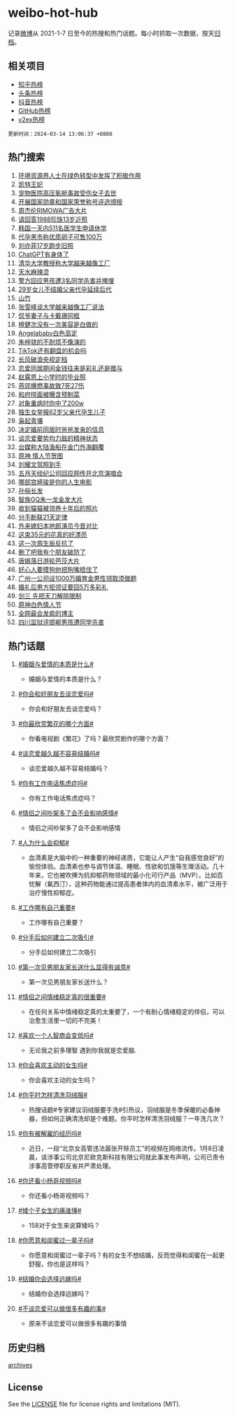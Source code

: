 # weibo-hot-hub

记录[微博](https://www.weibo.com)从 2021-1-7 日至今的热搜和热门话题。每小时抓取一次数据，按天[归档](archives)。

## 相关项目

- [知乎热榜](https://github.com/lonnyzhang423/zhihu-hot-hub)
- [头条热榜](https://github.com/lonnyzhang423/toutiao-hot-hub)
- [抖音热榜](https://github.com/lonnyzhang423/douyin-hot-hub)
- [GitHub热榜](https://github.com/lonnyzhang423/github-hot-hub)
- [v2ex热榜](https://github.com/lonnyzhang423/v2ex-hot-hub)


`更新时间：2024-03-14 13:06:37 +0800`

## 热门搜索

1. [环境资源界人士在绿色转型中发挥了积极作用](https://m.weibo.cn/search?containerid=100103type%3D1%26t%3D10%26q%3D%23%E7%8E%AF%E5%A2%83%E8%B5%84%E6%BA%90%E7%95%8C%E4%BA%BA%E5%A3%AB%E5%9C%A8%E7%BB%BF%E8%89%B2%E8%BD%AC%E5%9E%8B%E4%B8%AD%E5%8F%91%E6%8C%A5%E4%BA%86%E7%A7%AF%E6%9E%81%E4%BD%9C%E7%94%A8%23&stream_entry_id=51&isnewpage=1&extparam=seat%3D1%26dgr%3D0%26q%3D%2523%25E7%258E%25AF%25E5%25A2%2583%25E8%25B5%2584%25E6%25BA%2590%25E7%2595%258C%25E4%25BA%25BA%25E5%25A3%25AB%25E5%259C%25A8%25E7%25BB%25BF%25E8%2589%25B2%25E8%25BD%25AC%25E5%259E%258B%25E4%25B8%25AD%25E5%258F%2591%25E6%258C%25A5%25E4%25BA%2586%25E7%25A7%25AF%25E6%259E%2581%25E4%25BD%259C%25E7%2594%25A8%2523%26filter_type%3Drealtimehot%26c_type%3D51%26stream_entry_id%3D51%26pos%3D0%26cate%3D10103%26display_time%3D1710392796%26pre_seqid%3D1710392796167020863141)
1. [凯特王妃](https://m.weibo.cn/search?containerid=100103type%3D1%26t%3D10%26q%3D%E5%87%AF%E7%89%B9%E7%8E%8B%E5%A6%83&stream_entry_id=31&isnewpage=1&extparam=seat%3D1%26flag%3D2%26dgr%3D0%26stream_entry_id%3D31%26cate%3D5001%26realpos%3D1%26band_rank%3D1%26lcate%3D5001%26c_type%3D31%26q%3D%25E5%2587%25AF%25E7%2589%25B9%25E7%258E%258B%25E5%25A6%2583%26pos%3D0%26filter_type%3Drealtimehot%26display_time%3D1710392796%26pre_seqid%3D1710392796167020863141)
1. [宠物医院高压氧舱事故受伤女子去世](https://m.weibo.cn/search?containerid=100103type%3D1%26t%3D10%26q%3D%23%E5%AE%A0%E7%89%A9%E5%8C%BB%E9%99%A2%E9%AB%98%E5%8E%8B%E6%B0%A7%E8%88%B1%E4%BA%8B%E6%95%85%E5%8F%97%E4%BC%A4%E5%A5%B3%E5%AD%90%E5%8E%BB%E4%B8%96%23&stream_entry_id=31&isnewpage=1&extparam=seat%3D1%26flag%3D1%26dgr%3D0%26stream_entry_id%3D31%26cate%3D5001%26realpos%3D2%26band_rank%3D2%26lcate%3D5001%26c_type%3D31%26q%3D%2523%25E5%25AE%25A0%25E7%2589%25A9%25E5%258C%25BB%25E9%2599%25A2%25E9%25AB%2598%25E5%258E%258B%25E6%25B0%25A7%25E8%2588%25B1%25E4%25BA%258B%25E6%2595%2585%25E5%258F%2597%25E4%25BC%25A4%25E5%25A5%25B3%25E5%25AD%2590%25E5%258E%25BB%25E4%25B8%2596%2523%26pos%3D1%26filter_type%3Drealtimehot%26display_time%3D1710392796%26pre_seqid%3D1710392796167020863141)
1. [开展国家勋章和国家荣誉称号评选颁授](https://m.weibo.cn/search?containerid=100103type%3D1%26t%3D10%26q%3D%23%E5%BC%80%E5%B1%95%E5%9B%BD%E5%AE%B6%E5%8B%8B%E7%AB%A0%E5%92%8C%E5%9B%BD%E5%AE%B6%E8%8D%A3%E8%AA%89%E7%A7%B0%E5%8F%B7%E8%AF%84%E9%80%89%E9%A2%81%E6%8E%88%23&stream_entry_id=31&isnewpage=1&extparam=seat%3D1%26flag%3D0%26dgr%3D0%26stream_entry_id%3D31%26cate%3D5001%26realpos%3D3%26band_rank%3D3%26lcate%3D5001%26c_type%3D31%26q%3D%2523%25E5%25BC%2580%25E5%25B1%2595%25E5%259B%25BD%25E5%25AE%25B6%25E5%258B%258B%25E7%25AB%25A0%25E5%2592%258C%25E5%259B%25BD%25E5%25AE%25B6%25E8%258D%25A3%25E8%25AA%2589%25E7%25A7%25B0%25E5%258F%25B7%25E8%25AF%2584%25E9%2580%2589%25E9%25A2%2581%25E6%258E%2588%2523%26pos%3D2%26filter_type%3Drealtimehot%26display_time%3D1710392796%26pre_seqid%3D1710392796167020863141)
1. [周杰伦RIMOWA广告大片](https://m.weibo.cn/search?containerid=100103type%3D1%26t%3D10%26q%3D%23%E5%91%A8%E6%9D%B0%E4%BC%A6RIMOWA%E5%B9%BF%E5%91%8A%E5%A4%A7%E7%89%87%23&stream_entry_id=31&isnewpage=1&extparam=seat%3D1%26dgr%3D0%26is_ad_pos%3D1%26topic_ad%3D1%26adid%3D226994%26cate%3D5001%26stream_entry_id%3D31%26band_rank%3D4%26lcate%3D5001%26c_type%3D31%26q%3D%2523%25E5%2591%25A8%25E6%259D%25B0%25E4%25BC%25A6RIMOWA%25E5%25B9%25BF%25E5%2591%258A%25E5%25A4%25A7%25E7%2589%2587%2523%26pos%3D3%26filter_type%3Drealtimehot%26display_time%3D1710392796%26pre_seqid%3D1710392796167020863141)
1. [请回答1988珍珠13岁近照](https://m.weibo.cn/search?containerid=100103type%3D1%26t%3D10%26q%3D%23%E8%AF%B7%E5%9B%9E%E7%AD%941988%E7%8F%8D%E7%8F%A013%E5%B2%81%E8%BF%91%E7%85%A7%23&stream_entry_id=31&isnewpage=1&extparam=seat%3D1%26flag%3D1%26dgr%3D0%26stream_entry_id%3D31%26cate%3D5001%26realpos%3D4%26band_rank%3D4%26lcate%3D5001%26c_type%3D31%26q%3D%2523%25E8%25AF%25B7%25E5%259B%259E%25E7%25AD%25941988%25E7%258F%258D%25E7%258F%25A013%25E5%25B2%2581%25E8%25BF%2591%25E7%2585%25A7%2523%26pos%3D4%26filter_type%3Drealtimehot%26display_time%3D1710392796%26pre_seqid%3D1710392796167020863141)
1. [韩国一天内511名医学生申请休学](https://m.weibo.cn/search?containerid=100103type%3D1%26t%3D10%26q%3D%23%E9%9F%A9%E5%9B%BD%E4%B8%80%E5%A4%A9%E5%86%85511%E5%90%8D%E5%8C%BB%E5%AD%A6%E7%94%9F%E7%94%B3%E8%AF%B7%E4%BC%91%E5%AD%A6%23&stream_entry_id=31&isnewpage=1&extparam=seat%3D1%26flag%3D1%26dgr%3D0%26stream_entry_id%3D31%26cate%3D5001%26realpos%3D5%26band_rank%3D5%26lcate%3D5001%26c_type%3D31%26q%3D%2523%25E9%259F%25A9%25E5%259B%25BD%25E4%25B8%2580%25E5%25A4%25A9%25E5%2586%2585511%25E5%2590%258D%25E5%258C%25BB%25E5%25AD%25A6%25E7%2594%259F%25E7%2594%25B3%25E8%25AF%25B7%25E4%25BC%2591%25E5%25AD%25A6%2523%26pos%3D5%26filter_type%3Drealtimehot%26display_time%3D1710392796%26pre_seqid%3D1710392796167020863141)
1. [代孕黑市称优质卵子可售100万](https://m.weibo.cn/search?containerid=100103type%3D1%26t%3D10%26q%3D%23%E4%BB%A3%E5%AD%95%E9%BB%91%E5%B8%82%E7%A7%B0%E4%BC%98%E8%B4%A8%E5%8D%B5%E5%AD%90%E5%8F%AF%E5%94%AE100%E4%B8%87%23&stream_entry_id=31&isnewpage=1&extparam=seat%3D1%26flag%3D0%26dgr%3D0%26stream_entry_id%3D31%26cate%3D5001%26realpos%3D6%26band_rank%3D6%26lcate%3D5001%26c_type%3D31%26q%3D%2523%25E4%25BB%25A3%25E5%25AD%2595%25E9%25BB%2591%25E5%25B8%2582%25E7%25A7%25B0%25E4%25BC%2598%25E8%25B4%25A8%25E5%258D%25B5%25E5%25AD%2590%25E5%258F%25AF%25E5%2594%25AE100%25E4%25B8%2587%2523%26pos%3D6%26filter_type%3Drealtimehot%26display_time%3D1710392796%26pre_seqid%3D1710392796167020863141)
1. [刘亦菲17岁跑步旧照](https://m.weibo.cn/search?containerid=100103type%3D1%26t%3D10%26q%3D%23%E5%88%98%E4%BA%A6%E8%8F%B217%E5%B2%81%E8%B7%91%E6%AD%A5%E6%97%A7%E7%85%A7%23&stream_entry_id=31&isnewpage=1&extparam=seat%3D1%26flag%3D1%26dgr%3D0%26stream_entry_id%3D31%26cate%3D5001%26realpos%3D7%26band_rank%3D7%26lcate%3D5001%26c_type%3D31%26q%3D%2523%25E5%2588%2598%25E4%25BA%25A6%25E8%258F%25B217%25E5%25B2%2581%25E8%25B7%2591%25E6%25AD%25A5%25E6%2597%25A7%25E7%2585%25A7%2523%26pos%3D7%26filter_type%3Drealtimehot%26display_time%3D1710392796%26pre_seqid%3D1710392796167020863141)
1. [ChatGPT有身体了](https://m.weibo.cn/search?containerid=100103type%3D1%26t%3D10%26q%3D%23ChatGPT%E6%9C%89%E8%BA%AB%E4%BD%93%E4%BA%86%23&stream_entry_id=31&isnewpage=1&extparam=seat%3D1%26flag%3D1%26dgr%3D0%26stream_entry_id%3D31%26cate%3D5001%26realpos%3D8%26band_rank%3D8%26lcate%3D5001%26c_type%3D31%26q%3D%2523ChatGPT%25E6%259C%2589%25E8%25BA%25AB%25E4%25BD%2593%25E4%25BA%2586%2523%26pos%3D8%26filter_type%3Drealtimehot%26display_time%3D1710392796%26pre_seqid%3D1710392796167020863141)
1. [清华大学教授称大学越来越像工厂](https://m.weibo.cn/search?containerid=100103type%3D1%26t%3D10%26q%3D%23%E6%B8%85%E5%8D%8E%E5%A4%A7%E5%AD%A6%E6%95%99%E6%8E%88%E7%A7%B0%E5%A4%A7%E5%AD%A6%E8%B6%8A%E6%9D%A5%E8%B6%8A%E5%83%8F%E5%B7%A5%E5%8E%82%23&stream_entry_id=31&isnewpage=1&extparam=seat%3D1%26flag%3D0%26dgr%3D0%26stream_entry_id%3D31%26cate%3D5001%26realpos%3D9%26band_rank%3D9%26lcate%3D5001%26c_type%3D31%26q%3D%2523%25E6%25B8%2585%25E5%258D%258E%25E5%25A4%25A7%25E5%25AD%25A6%25E6%2595%2599%25E6%258E%2588%25E7%25A7%25B0%25E5%25A4%25A7%25E5%25AD%25A6%25E8%25B6%258A%25E6%259D%25A5%25E8%25B6%258A%25E5%2583%258F%25E5%25B7%25A5%25E5%258E%2582%2523%26pos%3D9%26filter_type%3Drealtimehot%26display_time%3D1710392796%26pre_seqid%3D1710392796167020863141)
1. [天水麻辣烫](https://m.weibo.cn/search?containerid=100103type%3D1%26t%3D10%26q%3D%E5%A4%A9%E6%B0%B4%E9%BA%BB%E8%BE%A3%E7%83%AB&stream_entry_id=31&isnewpage=1&extparam=seat%3D1%26flag%3D0%26dgr%3D0%26stream_entry_id%3D31%26cate%3D5001%26realpos%3D10%26band_rank%3D10%26lcate%3D5001%26c_type%3D31%26q%3D%25E5%25A4%25A9%25E6%25B0%25B4%25E9%25BA%25BB%25E8%25BE%25A3%25E7%2583%25AB%26pos%3D10%26filter_type%3Drealtimehot%26display_time%3D1710392796%26pre_seqid%3D1710392796167020863141)
1. [警方回应男孩遭3名同学杀害并掩埋](https://m.weibo.cn/search?containerid=100103type%3D1%26t%3D10%26q%3D%23%E8%AD%A6%E6%96%B9%E5%9B%9E%E5%BA%94%E7%94%B7%E5%AD%A9%E9%81%AD3%E5%90%8D%E5%90%8C%E5%AD%A6%E6%9D%80%E5%AE%B3%E5%B9%B6%E6%8E%A9%E5%9F%8B%23&stream_entry_id=31&isnewpage=1&extparam=seat%3D1%26flag%3D2%26dgr%3D0%26stream_entry_id%3D31%26cate%3D5001%26realpos%3D11%26band_rank%3D11%26lcate%3D5001%26c_type%3D31%26q%3D%2523%25E8%25AD%25A6%25E6%2596%25B9%25E5%259B%259E%25E5%25BA%2594%25E7%2594%25B7%25E5%25AD%25A9%25E9%2581%25AD3%25E5%2590%258D%25E5%2590%258C%25E5%25AD%25A6%25E6%259D%2580%25E5%25AE%25B3%25E5%25B9%25B6%25E6%258E%25A9%25E5%259F%258B%2523%26pos%3D11%26filter_type%3Drealtimehot%26display_time%3D1710392796%26pre_seqid%3D1710392796167020863141)
1. [29岁女儿不结婚父亲代孕延续后代](https://m.weibo.cn/search?containerid=100103type%3D1%26t%3D10%26q%3D%2329%E5%B2%81%E5%A5%B3%E5%84%BF%E4%B8%8D%E7%BB%93%E5%A9%9A%E7%88%B6%E4%BA%B2%E4%BB%A3%E5%AD%95%E5%BB%B6%E7%BB%AD%E5%90%8E%E4%BB%A3%23&stream_entry_id=31&isnewpage=1&extparam=seat%3D1%26flag%3D2%26dgr%3D0%26stream_entry_id%3D31%26cate%3D5001%26realpos%3D12%26band_rank%3D12%26lcate%3D5001%26c_type%3D31%26q%3D%252329%25E5%25B2%2581%25E5%25A5%25B3%25E5%2584%25BF%25E4%25B8%258D%25E7%25BB%2593%25E5%25A9%259A%25E7%2588%25B6%25E4%25BA%25B2%25E4%25BB%25A3%25E5%25AD%2595%25E5%25BB%25B6%25E7%25BB%25AD%25E5%2590%258E%25E4%25BB%25A3%2523%26pos%3D12%26filter_type%3Drealtimehot%26display_time%3D1710392796%26pre_seqid%3D1710392796167020863141)
1. [山竹](https://m.weibo.cn/search?containerid=100103type%3D1%26t%3D10%26q%3D%E5%B1%B1%E7%AB%B9&stream_entry_id=31&isnewpage=1&extparam=seat%3D1%26flag%3D2%26dgr%3D0%26stream_entry_id%3D31%26cate%3D5001%26realpos%3D13%26band_rank%3D13%26lcate%3D5001%26c_type%3D31%26q%3D%25E5%25B1%25B1%25E7%25AB%25B9%26pos%3D13%26filter_type%3Drealtimehot%26display_time%3D1710392796%26pre_seqid%3D1710392796167020863141)
1. [张雪峰谈大学越来越像工厂说法](https://m.weibo.cn/search?containerid=100103type%3D1%26t%3D10%26q%3D%23%E5%BC%A0%E9%9B%AA%E5%B3%B0%E8%B0%88%E5%A4%A7%E5%AD%A6%E8%B6%8A%E6%9D%A5%E8%B6%8A%E5%83%8F%E5%B7%A5%E5%8E%82%E8%AF%B4%E6%B3%95%23&stream_entry_id=31&isnewpage=1&extparam=seat%3D1%26flag%3D1%26dgr%3D0%26stream_entry_id%3D31%26cate%3D5001%26realpos%3D14%26band_rank%3D14%26lcate%3D5001%26c_type%3D31%26q%3D%2523%25E5%25BC%25A0%25E9%259B%25AA%25E5%25B3%25B0%25E8%25B0%2588%25E5%25A4%25A7%25E5%25AD%25A6%25E8%25B6%258A%25E6%259D%25A5%25E8%25B6%258A%25E5%2583%258F%25E5%25B7%25A5%25E5%258E%2582%25E8%25AF%25B4%25E6%25B3%2595%2523%26pos%3D14%26filter_type%3Drealtimehot%26display_time%3D1710392796%26pre_seqid%3D1710392796167020863141)
1. [侃爷妻子与卡戴珊同框](https://m.weibo.cn/search?containerid=100103type%3D1%26t%3D10%26q%3D%23%E4%BE%83%E7%88%B7%E5%A6%BB%E5%AD%90%E4%B8%8E%E5%8D%A1%E6%88%B4%E7%8F%8A%E5%90%8C%E6%A1%86%23&stream_entry_id=31&isnewpage=1&extparam=seat%3D1%26flag%3D1%26dgr%3D0%26stream_entry_id%3D31%26cate%3D5001%26realpos%3D15%26band_rank%3D15%26lcate%3D5001%26c_type%3D31%26q%3D%2523%25E4%25BE%2583%25E7%2588%25B7%25E5%25A6%25BB%25E5%25AD%2590%25E4%25B8%258E%25E5%258D%25A1%25E6%2588%25B4%25E7%258F%258A%25E5%2590%258C%25E6%25A1%2586%2523%26pos%3D15%26filter_type%3Drealtimehot%26display_time%3D1710392796%26pre_seqid%3D1710392796167020863141)
1. [檀健次没有一次美容是白做的](https://m.weibo.cn/search?containerid=100103type%3D1%26t%3D10%26q%3D%23%E6%AA%80%E5%81%A5%E6%AC%A1%E6%B2%A1%E6%9C%89%E4%B8%80%E6%AC%A1%E7%BE%8E%E5%AE%B9%E6%98%AF%E7%99%BD%E5%81%9A%E7%9A%84%23&stream_entry_id=31&isnewpage=1&extparam=seat%3D1%26flag%3D1%26dgr%3D0%26stream_entry_id%3D31%26cate%3D5001%26realpos%3D16%26band_rank%3D16%26lcate%3D5001%26c_type%3D31%26q%3D%2523%25E6%25AA%2580%25E5%2581%25A5%25E6%25AC%25A1%25E6%25B2%25A1%25E6%259C%2589%25E4%25B8%2580%25E6%25AC%25A1%25E7%25BE%258E%25E5%25AE%25B9%25E6%2598%25AF%25E7%2599%25BD%25E5%2581%259A%25E7%259A%2584%2523%26pos%3D16%26filter_type%3Drealtimehot%26display_time%3D1710392796%26pre_seqid%3D1710392796167020863141)
1. [Angelababy白色高定](https://m.weibo.cn/search?containerid=100103type%3D1%26t%3D10%26q%3D%23Angelababy%E7%99%BD%E8%89%B2%E9%AB%98%E5%AE%9A%23&stream_entry_id=31&isnewpage=1&extparam=seat%3D1%26flag%3D2%26dgr%3D0%26stream_entry_id%3D31%26cate%3D5001%26realpos%3D17%26band_rank%3D17%26lcate%3D5001%26c_type%3D31%26q%3D%2523Angelababy%25E7%2599%25BD%25E8%2589%25B2%25E9%25AB%2598%25E5%25AE%259A%2523%26pos%3D17%26filter_type%3Drealtimehot%26display_time%3D1710392796%26pre_seqid%3D1710392796167020863141)
1. [朱梓骁的不耐烦不像演的](https://m.weibo.cn/search?containerid=100103type%3D1%26t%3D10%26q%3D%23%E6%9C%B1%E6%A2%93%E9%AA%81%E7%9A%84%E4%B8%8D%E8%80%90%E7%83%A6%E4%B8%8D%E5%83%8F%E6%BC%94%E7%9A%84%23&stream_entry_id=31&isnewpage=1&extparam=seat%3D1%26flag%3D1%26dgr%3D0%26stream_entry_id%3D31%26cate%3D5001%26realpos%3D18%26band_rank%3D18%26lcate%3D5001%26c_type%3D31%26q%3D%2523%25E6%259C%25B1%25E6%25A2%2593%25E9%25AA%2581%25E7%259A%2584%25E4%25B8%258D%25E8%2580%2590%25E7%2583%25A6%25E4%25B8%258D%25E5%2583%258F%25E6%25BC%2594%25E7%259A%2584%2523%26pos%3D18%26filter_type%3Drealtimehot%26display_time%3D1710392796%26pre_seqid%3D1710392796167020863141)
1. [TikTok还有翻盘的机会吗](https://m.weibo.cn/search?containerid=100103type%3D1%26t%3D10%26q%3D%23TikTok%E8%BF%98%E6%9C%89%E7%BF%BB%E7%9B%98%E7%9A%84%E6%9C%BA%E4%BC%9A%E5%90%97%23&stream_entry_id=31&isnewpage=1&extparam=seat%3D1%26flag%3D1%26dgr%3D0%26stream_entry_id%3D31%26cate%3D5001%26realpos%3D19%26band_rank%3D19%26lcate%3D5001%26c_type%3D31%26q%3D%2523TikTok%25E8%25BF%2598%25E6%259C%2589%25E7%25BF%25BB%25E7%259B%2598%25E7%259A%2584%25E6%259C%25BA%25E4%25BC%259A%25E5%2590%2597%2523%26pos%3D19%26filter_type%3Drealtimehot%26display_time%3D1710392796%26pre_seqid%3D1710392796167020863141)
1. [长风破浪央视定档](https://m.weibo.cn/search?containerid=100103type%3D1%26t%3D10%26q%3D%23%E9%95%BF%E9%A3%8E%E7%A0%B4%E6%B5%AA%E5%A4%AE%E8%A7%86%E5%AE%9A%E6%A1%A3%23&stream_entry_id=31&isnewpage=1&extparam=seat%3D1%26flag%3D0%26dgr%3D0%26stream_entry_id%3D31%26cate%3D5001%26realpos%3D20%26band_rank%3D20%26lcate%3D5001%26c_type%3D31%26q%3D%2523%25E9%2595%25BF%25E9%25A3%258E%25E7%25A0%25B4%25E6%25B5%25AA%25E5%25A4%25AE%25E8%25A7%2586%25E5%25AE%259A%25E6%25A1%25A3%2523%26pos%3D20%26filter_type%3Drealtimehot%26display_time%3D1710392796%26pre_seqid%3D1710392796167020863141)
1. [恋爱同居期间金钱往来是彩礼还是赠与](https://m.weibo.cn/search?containerid=100103type%3D1%26t%3D10%26q%3D%23%E6%81%8B%E7%88%B1%E5%90%8C%E5%B1%85%E6%9C%9F%E9%97%B4%E9%87%91%E9%92%B1%E5%BE%80%E6%9D%A5%E6%98%AF%E5%BD%A9%E7%A4%BC%E8%BF%98%E6%98%AF%E8%B5%A0%E4%B8%8E%23&stream_entry_id=31&isnewpage=1&extparam=seat%3D1%26flag%3D1%26dgr%3D0%26stream_entry_id%3D31%26cate%3D5001%26realpos%3D21%26band_rank%3D21%26lcate%3D5001%26c_type%3D31%26q%3D%2523%25E6%2581%258B%25E7%2588%25B1%25E5%2590%258C%25E5%25B1%2585%25E6%259C%259F%25E9%2597%25B4%25E9%2587%2591%25E9%2592%25B1%25E5%25BE%2580%25E6%259D%25A5%25E6%2598%25AF%25E5%25BD%25A9%25E7%25A4%25BC%25E8%25BF%2598%25E6%2598%25AF%25E8%25B5%25A0%25E4%25B8%258E%2523%26pos%3D21%26filter_type%3Drealtimehot%26display_time%3D1710392796%26pre_seqid%3D1710392796167020863141)
1. [赵露思上小学时的毕业照](https://m.weibo.cn/search?containerid=100103type%3D1%26t%3D10%26q%3D%23%E8%B5%B5%E9%9C%B2%E6%80%9D%E4%B8%8A%E5%B0%8F%E5%AD%A6%E6%97%B6%E7%9A%84%E6%AF%95%E4%B8%9A%E7%85%A7%23&stream_entry_id=31&isnewpage=1&extparam=seat%3D1%26flag%3D0%26dgr%3D0%26stream_entry_id%3D31%26cate%3D5001%26realpos%3D22%26band_rank%3D22%26lcate%3D5001%26c_type%3D31%26q%3D%2523%25E8%25B5%25B5%25E9%259C%25B2%25E6%2580%259D%25E4%25B8%258A%25E5%25B0%258F%25E5%25AD%25A6%25E6%2597%25B6%25E7%259A%2584%25E6%25AF%2595%25E4%25B8%259A%25E7%2585%25A7%2523%26pos%3D22%26filter_type%3Drealtimehot%26display_time%3D1710392796%26pre_seqid%3D1710392796167020863141)
1. [燕郊爆燃事故致7死27伤](https://m.weibo.cn/search?containerid=100103type%3D1%26t%3D10%26q%3D%23%E7%87%95%E9%83%8A%E7%88%86%E7%87%83%E4%BA%8B%E6%95%85%E8%87%B47%E6%AD%BB27%E4%BC%A4%23&stream_entry_id=31&isnewpage=1&extparam=seat%3D1%26flag%3D0%26dgr%3D0%26stream_entry_id%3D31%26cate%3D5001%26realpos%3D23%26band_rank%3D23%26lcate%3D5001%26c_type%3D31%26q%3D%2523%25E7%2587%2595%25E9%2583%258A%25E7%2588%2586%25E7%2587%2583%25E4%25BA%258B%25E6%2595%2585%25E8%2587%25B47%25E6%25AD%25BB27%25E4%25BC%25A4%2523%26pos%3D23%26filter_type%3Drealtimehot%26display_time%3D1710392796%26pre_seqid%3D1710392796167020863141)
1. [和府捞面被曝含预制菜](https://m.weibo.cn/search?containerid=100103type%3D1%26t%3D10%26q%3D%23%E5%92%8C%E5%BA%9C%E6%8D%9E%E9%9D%A2%E8%A2%AB%E6%9B%9D%E5%90%AB%E9%A2%84%E5%88%B6%E8%8F%9C%23&stream_entry_id=31&isnewpage=1&extparam=seat%3D1%26flag%3D0%26dgr%3D0%26stream_entry_id%3D31%26cate%3D5001%26realpos%3D24%26band_rank%3D24%26lcate%3D5001%26c_type%3D31%26q%3D%2523%25E5%2592%258C%25E5%25BA%259C%25E6%258D%259E%25E9%259D%25A2%25E8%25A2%25AB%25E6%259B%259D%25E5%2590%25AB%25E9%25A2%2584%25E5%2588%25B6%25E8%258F%259C%2523%26pos%3D24%26filter_type%3Drealtimehot%26display_time%3D1710392796%26pre_seqid%3D1710392796167020863141)
1. [对象重病时你中了200w](https://m.weibo.cn/search?containerid=100103type%3D1%26t%3D10%26q%3D%23%E5%AF%B9%E8%B1%A1%E9%87%8D%E7%97%85%E6%97%B6%E4%BD%A0%E4%B8%AD%E4%BA%86200w%23&stream_entry_id=31&isnewpage=1&extparam=seat%3D1%26flag%3D0%26dgr%3D0%26stream_entry_id%3D31%26cate%3D5001%26realpos%3D25%26band_rank%3D25%26lcate%3D5001%26c_type%3D31%26q%3D%2523%25E5%25AF%25B9%25E8%25B1%25A1%25E9%2587%258D%25E7%2597%2585%25E6%2597%25B6%25E4%25BD%25A0%25E4%25B8%25AD%25E4%25BA%2586200w%2523%26pos%3D25%26filter_type%3Drealtimehot%26display_time%3D1710392796%26pre_seqid%3D1710392796167020863141)
1. [独生女举报62岁父亲代孕生儿子](https://m.weibo.cn/search?containerid=100103type%3D1%26t%3D10%26q%3D%23%E7%8B%AC%E7%94%9F%E5%A5%B3%E4%B8%BE%E6%8A%A562%E5%B2%81%E7%88%B6%E4%BA%B2%E4%BB%A3%E5%AD%95%E7%94%9F%E5%84%BF%E5%AD%90%23&stream_entry_id=31&isnewpage=1&extparam=seat%3D1%26flag%3D0%26dgr%3D0%26stream_entry_id%3D31%26cate%3D5001%26realpos%3D26%26band_rank%3D26%26lcate%3D5001%26c_type%3D31%26q%3D%2523%25E7%258B%25AC%25E7%2594%259F%25E5%25A5%25B3%25E4%25B8%25BE%25E6%258A%25A562%25E5%25B2%2581%25E7%2588%25B6%25E4%25BA%25B2%25E4%25BB%25A3%25E5%25AD%2595%25E7%2594%259F%25E5%2584%25BF%25E5%25AD%2590%2523%26pos%3D26%26filter_type%3Drealtimehot%26display_time%3D1710392796%26pre_seqid%3D1710392796167020863141)
1. [枭起青壤](https://m.weibo.cn/search?containerid=100103type%3D1%26t%3D10%26q%3D%E6%9E%AD%E8%B5%B7%E9%9D%92%E5%A3%A4&stream_entry_id=31&isnewpage=1&extparam=seat%3D1%26flag%3D1%26dgr%3D0%26stream_entry_id%3D31%26cate%3D5001%26realpos%3D27%26band_rank%3D27%26lcate%3D5001%26c_type%3D31%26q%3D%25E6%259E%25AD%25E8%25B5%25B7%25E9%259D%2592%25E5%25A3%25A4%26pos%3D27%26filter_type%3Drealtimehot%26display_time%3D1710392796%26pre_seqid%3D1710392796167020863141)
1. [决定婚前同居时爸爸发来的信息](https://m.weibo.cn/search?containerid=100103type%3D1%26t%3D10%26q%3D%E5%86%B3%E5%AE%9A%E5%A9%9A%E5%89%8D%E5%90%8C%E5%B1%85%E6%97%B6%E7%88%B8%E7%88%B8%E5%8F%91%E6%9D%A5%E7%9A%84%E4%BF%A1%E6%81%AF&stream_entry_id=31&isnewpage=1&extparam=seat%3D1%26flag%3D0%26dgr%3D0%26stream_entry_id%3D31%26cate%3D5001%26realpos%3D28%26band_rank%3D28%26lcate%3D5001%26c_type%3D31%26q%3D%25E5%2586%25B3%25E5%25AE%259A%25E5%25A9%259A%25E5%2589%258D%25E5%2590%258C%25E5%25B1%2585%25E6%2597%25B6%25E7%2588%25B8%25E7%2588%25B8%25E5%258F%2591%25E6%259D%25A5%25E7%259A%2584%25E4%25BF%25A1%25E6%2581%25AF%26pos%3D28%26filter_type%3Drealtimehot%26display_time%3D1710392796%26pre_seqid%3D1710392796167020863141)
1. [谈恋爱要势均力敌的精神状态](https://m.weibo.cn/search?containerid=100103type%3D1%26t%3D10%26q%3D%23%E8%B0%88%E6%81%8B%E7%88%B1%E8%A6%81%E5%8A%BF%E5%9D%87%E5%8A%9B%E6%95%8C%E7%9A%84%E7%B2%BE%E7%A5%9E%E7%8A%B6%E6%80%81%23&stream_entry_id=31&isnewpage=1&extparam=seat%3D1%26flag%3D1%26dgr%3D0%26stream_entry_id%3D31%26cate%3D5001%26realpos%3D29%26band_rank%3D29%26lcate%3D5001%26c_type%3D31%26q%3D%2523%25E8%25B0%2588%25E6%2581%258B%25E7%2588%25B1%25E8%25A6%2581%25E5%258A%25BF%25E5%259D%2587%25E5%258A%259B%25E6%2595%258C%25E7%259A%2584%25E7%25B2%25BE%25E7%25A5%259E%25E7%258A%25B6%25E6%2580%2581%2523%26pos%3D29%26filter_type%3Drealtimehot%26display_time%3D1710392796%26pre_seqid%3D1710392796167020863141)
1. [台媒称大陆渔船在金门外海翻覆](https://m.weibo.cn/search?containerid=100103type%3D1%26t%3D10%26q%3D%23%E5%8F%B0%E5%AA%92%E7%A7%B0%E5%A4%A7%E9%99%86%E6%B8%94%E8%88%B9%E5%9C%A8%E9%87%91%E9%97%A8%E5%A4%96%E6%B5%B7%E7%BF%BB%E8%A6%86%23&stream_entry_id=31&isnewpage=1&extparam=seat%3D1%26flag%3D0%26dgr%3D0%26stream_entry_id%3D31%26cate%3D5001%26realpos%3D30%26band_rank%3D30%26lcate%3D5001%26c_type%3D31%26q%3D%2523%25E5%258F%25B0%25E5%25AA%2592%25E7%25A7%25B0%25E5%25A4%25A7%25E9%2599%2586%25E6%25B8%2594%25E8%2588%25B9%25E5%259C%25A8%25E9%2587%2591%25E9%2597%25A8%25E5%25A4%2596%25E6%25B5%25B7%25E7%25BF%25BB%25E8%25A6%2586%2523%26pos%3D30%26filter_type%3Drealtimehot%26display_time%3D1710392796%26pre_seqid%3D1710392796167020863141)
1. [原神 情人节贺图](https://m.weibo.cn/search?containerid=100103type%3D1%26t%3D10%26q%3D%E5%8E%9F%E7%A5%9E+%E6%83%85%E4%BA%BA%E8%8A%82%E8%B4%BA%E5%9B%BE&stream_entry_id=31&isnewpage=1&extparam=seat%3D1%26flag%3D1%26dgr%3D0%26stream_entry_id%3D31%26cate%3D5001%26realpos%3D31%26band_rank%3D31%26lcate%3D5001%26c_type%3D31%26q%3D%25E5%258E%259F%25E7%25A5%259E%2520%25E6%2583%2585%25E4%25BA%25BA%25E8%258A%2582%25E8%25B4%25BA%25E5%259B%25BE%26pos%3D31%26filter_type%3Drealtimehot%26display_time%3D1710392796%26pre_seqid%3D1710392796167020863141)
1. [刘耀文驾照到手](https://m.weibo.cn/search?containerid=100103type%3D1%26t%3D10%26q%3D%23%E5%88%98%E8%80%80%E6%96%87%E9%A9%BE%E7%85%A7%E5%88%B0%E6%89%8B%23&stream_entry_id=31&isnewpage=1&extparam=seat%3D1%26flag%3D1%26dgr%3D0%26stream_entry_id%3D31%26cate%3D5001%26realpos%3D32%26band_rank%3D32%26lcate%3D5001%26c_type%3D31%26q%3D%2523%25E5%2588%2598%25E8%2580%2580%25E6%2596%2587%25E9%25A9%25BE%25E7%2585%25A7%25E5%2588%25B0%25E6%2589%258B%2523%26pos%3D32%26filter_type%3Drealtimehot%26display_time%3D1710392796%26pre_seqid%3D1710392796167020863141)
1. [五月天经纪公司回应网传开北京演唱会](https://m.weibo.cn/search?containerid=100103type%3D1%26t%3D10%26q%3D%23%E4%BA%94%E6%9C%88%E5%A4%A9%E7%BB%8F%E7%BA%AA%E5%85%AC%E5%8F%B8%E5%9B%9E%E5%BA%94%E7%BD%91%E4%BC%A0%E5%BC%80%E5%8C%97%E4%BA%AC%E6%BC%94%E5%94%B1%E4%BC%9A%23&stream_entry_id=31&isnewpage=1&extparam=seat%3D1%26flag%3D0%26dgr%3D0%26stream_entry_id%3D31%26cate%3D5001%26realpos%3D33%26band_rank%3D33%26lcate%3D5001%26c_type%3D31%26q%3D%2523%25E4%25BA%2594%25E6%259C%2588%25E5%25A4%25A9%25E7%25BB%258F%25E7%25BA%25AA%25E5%2585%25AC%25E5%258F%25B8%25E5%259B%259E%25E5%25BA%2594%25E7%25BD%2591%25E4%25BC%25A0%25E5%25BC%2580%25E5%258C%2597%25E4%25BA%25AC%25E6%25BC%2594%25E5%2594%25B1%25E4%25BC%259A%2523%26pos%3D33%26filter_type%3Drealtimehot%26display_time%3D1710392796%26pre_seqid%3D1710392796167020863141)
1. [哪部宫崎骏是你的人生电影](https://m.weibo.cn/search?containerid=100103type%3D1%26t%3D10%26q%3D%23%E5%93%AA%E9%83%A8%E5%AE%AB%E5%B4%8E%E9%AA%8F%E6%98%AF%E4%BD%A0%E7%9A%84%E4%BA%BA%E7%94%9F%E7%94%B5%E5%BD%B1%23&stream_entry_id=31&isnewpage=1&extparam=seat%3D1%26flag%3D1%26dgr%3D0%26stream_entry_id%3D31%26cate%3D5001%26realpos%3D34%26band_rank%3D34%26lcate%3D5001%26c_type%3D31%26q%3D%2523%25E5%2593%25AA%25E9%2583%25A8%25E5%25AE%25AB%25E5%25B4%258E%25E9%25AA%258F%25E6%2598%25AF%25E4%25BD%25A0%25E7%259A%2584%25E4%25BA%25BA%25E7%2594%259F%25E7%2594%25B5%25E5%25BD%25B1%2523%26pos%3D34%26filter_type%3Drealtimehot%26display_time%3D1710392796%26pre_seqid%3D1710392796167020863141)
1. [孙俪长发](https://m.weibo.cn/search?containerid=100103type%3D1%26t%3D10%26q%3D%E5%AD%99%E4%BF%AA%E9%95%BF%E5%8F%91&stream_entry_id=31&isnewpage=1&extparam=seat%3D1%26flag%3D0%26dgr%3D0%26stream_entry_id%3D31%26cate%3D5001%26realpos%3D35%26band_rank%3D35%26lcate%3D5001%26c_type%3D31%26q%3D%25E5%25AD%2599%25E4%25BF%25AA%25E9%2595%25BF%25E5%258F%2591%26pos%3D35%26filter_type%3Drealtimehot%26display_time%3D1710392796%26pre_seqid%3D1710392796167020863141)
1. [智族GQ朱一龙金发大片](https://m.weibo.cn/search?containerid=100103type%3D1%26t%3D10%26q%3D%23%E6%99%BA%E6%97%8FGQ%E6%9C%B1%E4%B8%80%E9%BE%99%E9%87%91%E5%8F%91%E5%A4%A7%E7%89%87%23&stream_entry_id=31&isnewpage=1&extparam=seat%3D1%26flag%3D1%26dgr%3D0%26stream_entry_id%3D31%26cate%3D5001%26realpos%3D36%26band_rank%3D36%26lcate%3D5001%26c_type%3D31%26q%3D%2523%25E6%2599%25BA%25E6%2597%258FGQ%25E6%259C%25B1%25E4%25B8%2580%25E9%25BE%2599%25E9%2587%2591%25E5%258F%2591%25E5%25A4%25A7%25E7%2589%2587%2523%26pos%3D36%26filter_type%3Drealtimehot%26display_time%3D1710392796%26pre_seqid%3D1710392796167020863141)
1. [收到猫猫被领养十年后的照片](https://m.weibo.cn/search?containerid=100103type%3D1%26t%3D10%26q%3D%23%E6%94%B6%E5%88%B0%E7%8C%AB%E7%8C%AB%E8%A2%AB%E9%A2%86%E5%85%BB%E5%8D%81%E5%B9%B4%E5%90%8E%E7%9A%84%E7%85%A7%E7%89%87%23&stream_entry_id=31&isnewpage=1&extparam=seat%3D1%26flag%3D0%26dgr%3D0%26stream_entry_id%3D31%26cate%3D5001%26realpos%3D37%26band_rank%3D37%26lcate%3D5001%26c_type%3D31%26q%3D%2523%25E6%2594%25B6%25E5%2588%25B0%25E7%258C%25AB%25E7%258C%25AB%25E8%25A2%25AB%25E9%25A2%2586%25E5%2585%25BB%25E5%258D%2581%25E5%25B9%25B4%25E5%2590%258E%25E7%259A%2584%25E7%2585%25A7%25E7%2589%2587%2523%26pos%3D37%26filter_type%3Drealtimehot%26display_time%3D1710392796%26pre_seqid%3D1710392796167020863141)
1. [分手断联21天定律](https://m.weibo.cn/search?containerid=100103type%3D1%26t%3D10%26q%3D%23%E5%88%86%E6%89%8B%E6%96%AD%E8%81%9421%E5%A4%A9%E5%AE%9A%E5%BE%8B%23&stream_entry_id=31&isnewpage=1&extparam=seat%3D1%26flag%3D0%26dgr%3D0%26stream_entry_id%3D31%26cate%3D5001%26realpos%3D38%26band_rank%3D38%26lcate%3D5001%26c_type%3D31%26q%3D%2523%25E5%2588%2586%25E6%2589%258B%25E6%2596%25AD%25E8%2581%259421%25E5%25A4%25A9%25E5%25AE%259A%25E5%25BE%258B%2523%26pos%3D38%26filter_type%3Drealtimehot%26display_time%3D1710392796%26pre_seqid%3D1710392796167020863141)
1. [外来媳妇本地郎演员今昔对比](https://m.weibo.cn/search?containerid=100103type%3D1%26t%3D10%26q%3D%E5%A4%96%E6%9D%A5%E5%AA%B3%E5%A6%87%E6%9C%AC%E5%9C%B0%E9%83%8E%E6%BC%94%E5%91%98%E4%BB%8A%E6%98%94%E5%AF%B9%E6%AF%94&stream_entry_id=31&isnewpage=1&extparam=seat%3D1%26flag%3D1%26dgr%3D0%26stream_entry_id%3D31%26cate%3D5001%26realpos%3D39%26band_rank%3D39%26lcate%3D5001%26c_type%3D31%26q%3D%25E5%25A4%2596%25E6%259D%25A5%25E5%25AA%25B3%25E5%25A6%2587%25E6%259C%25AC%25E5%259C%25B0%25E9%2583%258E%25E6%25BC%2594%25E5%2591%2598%25E4%25BB%258A%25E6%2598%2594%25E5%25AF%25B9%25E6%25AF%2594%26pos%3D39%26filter_type%3Drealtimehot%26display_time%3D1710392796%26pre_seqid%3D1710392796167020863141)
1. [这束35元的花真的好漂亮](https://m.weibo.cn/search?containerid=100103type%3D1%26t%3D10%26q%3D%E8%BF%99%E6%9D%9F35%E5%85%83%E7%9A%84%E8%8A%B1%E7%9C%9F%E7%9A%84%E5%A5%BD%E6%BC%82%E4%BA%AE&stream_entry_id=31&isnewpage=1&extparam=seat%3D1%26flag%3D0%26dgr%3D0%26stream_entry_id%3D31%26cate%3D5001%26realpos%3D40%26band_rank%3D40%26lcate%3D5001%26c_type%3D31%26q%3D%25E8%25BF%2599%25E6%259D%259F35%25E5%2585%2583%25E7%259A%2584%25E8%258A%25B1%25E7%259C%259F%25E7%259A%2584%25E5%25A5%25BD%25E6%25BC%2582%25E4%25BA%25AE%26pos%3D40%26filter_type%3Drealtimehot%26display_time%3D1710392796%26pre_seqid%3D1710392796167020863141)
1. [这一次周生辰反抗了](https://m.weibo.cn/search?containerid=100103type%3D1%26t%3D10%26q%3D%E8%BF%99%E4%B8%80%E6%AC%A1%E5%91%A8%E7%94%9F%E8%BE%B0%E5%8F%8D%E6%8A%97%E4%BA%86&stream_entry_id=31&isnewpage=1&extparam=seat%3D1%26flag%3D0%26dgr%3D0%26stream_entry_id%3D31%26cate%3D5001%26realpos%3D41%26band_rank%3D41%26lcate%3D5001%26c_type%3D31%26q%3D%25E8%25BF%2599%25E4%25B8%2580%25E6%25AC%25A1%25E5%2591%25A8%25E7%2594%259F%25E8%25BE%25B0%25E5%258F%258D%25E6%258A%2597%25E4%25BA%2586%26pos%3D41%26filter_type%3Drealtimehot%26display_time%3D1710392796%26pre_seqid%3D1710392796167020863141)
1. [删了吧我有个朋友破防了](https://m.weibo.cn/search?containerid=100103type%3D1%26t%3D10%26q%3D%23%E5%88%A0%E4%BA%86%E5%90%A7%E6%88%91%E6%9C%89%E4%B8%AA%E6%9C%8B%E5%8F%8B%E7%A0%B4%E9%98%B2%E4%BA%86%23&stream_entry_id=31&isnewpage=1&extparam=seat%3D1%26flag%3D0%26dgr%3D0%26stream_entry_id%3D31%26cate%3D5001%26realpos%3D42%26band_rank%3D42%26lcate%3D5001%26c_type%3D31%26q%3D%2523%25E5%2588%25A0%25E4%25BA%2586%25E5%2590%25A7%25E6%2588%2591%25E6%259C%2589%25E4%25B8%25AA%25E6%259C%258B%25E5%258F%258B%25E7%25A0%25B4%25E9%2598%25B2%25E4%25BA%2586%2523%26pos%3D42%26filter_type%3Drealtimehot%26display_time%3D1710392796%26pre_seqid%3D1710392796167020863141)
1. [唐嫣落日游轮芭莎大片](https://m.weibo.cn/search?containerid=100103type%3D1%26t%3D10%26q%3D%23%E5%94%90%E5%AB%A3%E8%90%BD%E6%97%A5%E6%B8%B8%E8%BD%AE%E8%8A%AD%E8%8E%8E%E5%A4%A7%E7%89%87%23&stream_entry_id=31&isnewpage=1&extparam=seat%3D1%26flag%3D1%26dgr%3D0%26stream_entry_id%3D31%26cate%3D5001%26realpos%3D43%26band_rank%3D43%26lcate%3D5001%26c_type%3D31%26q%3D%2523%25E5%2594%2590%25E5%25AB%25A3%25E8%2590%25BD%25E6%2597%25A5%25E6%25B8%25B8%25E8%25BD%25AE%25E8%258A%25AD%25E8%258E%258E%25E5%25A4%25A7%25E7%2589%2587%2523%26pos%3D43%26filter_type%3Drealtimehot%26display_time%3D1710392796%26pre_seqid%3D1710392796167020863141)
1. [好心人要摸狗他把狗嘴捂住了](https://m.weibo.cn/search?containerid=100103type%3D1%26t%3D10%26q%3D%23%E5%A5%BD%E5%BF%83%E4%BA%BA%E8%A6%81%E6%91%B8%E7%8B%97%E4%BB%96%E6%8A%8A%E7%8B%97%E5%98%B4%E6%8D%82%E4%BD%8F%E4%BA%86%23&stream_entry_id=31&isnewpage=1&extparam=seat%3D1%26flag%3D1%26dgr%3D0%26stream_entry_id%3D31%26cate%3D5001%26realpos%3D44%26band_rank%3D44%26lcate%3D5001%26c_type%3D31%26q%3D%2523%25E5%25A5%25BD%25E5%25BF%2583%25E4%25BA%25BA%25E8%25A6%2581%25E6%2591%25B8%25E7%258B%2597%25E4%25BB%2596%25E6%258A%258A%25E7%258B%2597%25E5%2598%25B4%25E6%258D%2582%25E4%25BD%258F%25E4%25BA%2586%2523%26pos%3D44%26filter_type%3Drealtimehot%26display_time%3D1710392796%26pre_seqid%3D1710392796167020863141)
1. [广州一公司设1000万婚育金男性领取须做题](https://m.weibo.cn/search?containerid=100103type%3D1%26t%3D10%26q%3D%23%E5%B9%BF%E5%B7%9E%E4%B8%80%E5%85%AC%E5%8F%B8%E8%AE%BE1000%E4%B8%87%E5%A9%9A%E8%82%B2%E9%87%91%E7%94%B7%E6%80%A7%E9%A2%86%E5%8F%96%E9%A1%BB%E5%81%9A%E9%A2%98%23&stream_entry_id=31&isnewpage=1&extparam=seat%3D1%26flag%3D32768%26dgr%3D0%26stream_entry_id%3D31%26cate%3D5001%26realpos%3D45%26band_rank%3D45%26lcate%3D5001%26c_type%3D31%26q%3D%2523%25E5%25B9%25BF%25E5%25B7%259E%25E4%25B8%2580%25E5%2585%25AC%25E5%258F%25B8%25E8%25AE%25BE1000%25E4%25B8%2587%25E5%25A9%259A%25E8%2582%25B2%25E9%2587%2591%25E7%2594%25B7%25E6%2580%25A7%25E9%25A2%2586%25E5%258F%2596%25E9%25A1%25BB%25E5%2581%259A%25E9%25A2%2598%2523%26pos%3D45%26filter_type%3Drealtimehot%26display_time%3D1710392796%26pre_seqid%3D1710392796167020863141)
1. [婚礼后男方拒领证要回5万多彩礼](https://m.weibo.cn/search?containerid=100103type%3D1%26t%3D10%26q%3D%23%E5%A9%9A%E7%A4%BC%E5%90%8E%E7%94%B7%E6%96%B9%E6%8B%92%E9%A2%86%E8%AF%81%E8%A6%81%E5%9B%9E5%E4%B8%87%E5%A4%9A%E5%BD%A9%E7%A4%BC%23&stream_entry_id=31&isnewpage=1&extparam=seat%3D1%26flag%3D0%26dgr%3D0%26stream_entry_id%3D31%26cate%3D5001%26realpos%3D46%26band_rank%3D46%26lcate%3D5001%26c_type%3D31%26q%3D%2523%25E5%25A9%259A%25E7%25A4%25BC%25E5%2590%258E%25E7%2594%25B7%25E6%2596%25B9%25E6%258B%2592%25E9%25A2%2586%25E8%25AF%2581%25E8%25A6%2581%25E5%259B%259E5%25E4%25B8%2587%25E5%25A4%259A%25E5%25BD%25A9%25E7%25A4%25BC%2523%26pos%3D46%26filter_type%3Drealtimehot%26display_time%3D1710392796%26pre_seqid%3D1710392796167020863141)
1. [剑三 先把天刀解除限制](https://m.weibo.cn/search?containerid=100103type%3D1%26t%3D10%26q%3D%E5%89%91%E4%B8%89+%E5%85%88%E6%8A%8A%E5%A4%A9%E5%88%80%E8%A7%A3%E9%99%A4%E9%99%90%E5%88%B6&stream_entry_id=31&isnewpage=1&extparam=seat%3D1%26flag%3D1%26dgr%3D0%26stream_entry_id%3D31%26cate%3D5001%26realpos%3D47%26band_rank%3D47%26lcate%3D5001%26c_type%3D31%26q%3D%25E5%2589%2591%25E4%25B8%2589%2520%25E5%2585%2588%25E6%258A%258A%25E5%25A4%25A9%25E5%2588%2580%25E8%25A7%25A3%25E9%2599%25A4%25E9%2599%2590%25E5%2588%25B6%26pos%3D47%26filter_type%3Drealtimehot%26display_time%3D1710392796%26pre_seqid%3D1710392796167020863141)
1. [原神白色情人节](https://m.weibo.cn/search?containerid=100103type%3D1%26t%3D10%26q%3D%23%E5%8E%9F%E7%A5%9E%E7%99%BD%E8%89%B2%E6%83%85%E4%BA%BA%E8%8A%82%23&stream_entry_id=31&isnewpage=1&extparam=seat%3D1%26flag%3D1%26dgr%3D0%26stream_entry_id%3D31%26cate%3D5001%26realpos%3D48%26band_rank%3D48%26lcate%3D5001%26c_type%3D31%26q%3D%2523%25E5%258E%259F%25E7%25A5%259E%25E7%2599%25BD%25E8%2589%25B2%25E6%2583%2585%25E4%25BA%25BA%25E8%258A%2582%2523%26pos%3D48%26filter_type%3Drealtimehot%26display_time%3D1710392796%26pre_seqid%3D1710392796167020863141)
1. [全网最会发疯的博主](https://m.weibo.cn/search?containerid=100103type%3D1%26t%3D10%26q%3D%E5%85%A8%E7%BD%91%E6%9C%80%E4%BC%9A%E5%8F%91%E7%96%AF%E7%9A%84%E5%8D%9A%E4%B8%BB&stream_entry_id=31&isnewpage=1&extparam=seat%3D1%26flag%3D1%26dgr%3D0%26stream_entry_id%3D31%26cate%3D5001%26realpos%3D49%26band_rank%3D49%26lcate%3D5001%26c_type%3D31%26q%3D%25E5%2585%25A8%25E7%25BD%2591%25E6%259C%2580%25E4%25BC%259A%25E5%258F%2591%25E7%2596%25AF%25E7%259A%2584%25E5%258D%259A%25E4%25B8%25BB%26pos%3D49%26filter_type%3Drealtimehot%26display_time%3D1710392796%26pre_seqid%3D1710392796167020863141)
1. [四川监狱评邯郸男孩遭同学杀害](https://m.weibo.cn/search?containerid=100103type%3D1%26t%3D10%26q%3D%23%E5%9B%9B%E5%B7%9D%E7%9B%91%E7%8B%B1%E8%AF%84%E9%82%AF%E9%83%B8%E7%94%B7%E5%AD%A9%E9%81%AD%E5%90%8C%E5%AD%A6%E6%9D%80%E5%AE%B3%23&stream_entry_id=31&isnewpage=1&extparam=seat%3D1%26flag%3D1%26dgr%3D0%26stream_entry_id%3D31%26cate%3D5001%26realpos%3D50%26band_rank%3D50%26lcate%3D5001%26c_type%3D31%26q%3D%2523%25E5%259B%259B%25E5%25B7%259D%25E7%259B%2591%25E7%258B%25B1%25E8%25AF%2584%25E9%2582%25AF%25E9%2583%25B8%25E7%2594%25B7%25E5%25AD%25A9%25E9%2581%25AD%25E5%2590%258C%25E5%25AD%25A6%25E6%259D%2580%25E5%25AE%25B3%2523%26pos%3D50%26filter_type%3Drealtimehot%26display_time%3D1710392796%26pre_seqid%3D1710392796167020863141)

## 热门话题

1. [#婚姻与爱情的本质是什么#](https://m.weibo.cn/search?containerid=231522type%3D1%26t%3D10%26q%3D%23%E5%A9%9A%E5%A7%BB%E4%B8%8E%E7%88%B1%E6%83%85%E7%9A%84%E6%9C%AC%E8%B4%A8%E6%98%AF%E4%BB%80%E4%B9%88%23&stream_entry_id=128&isnewpage=1&extparam=seat%3D1%26c_type%3D128%26dgr%3D0%26cate%3D5004%26unitid%3D1704881162756%26pos%3D1-0-0%26lcate%3D5004%26display_time%3D1710392797%26pre_seqid%3D1710392797267932175119)
    - 婚姻与爱情的本质是什么？

1. [#你会和好朋友去谈恋爱吗#](https://m.weibo.cn/search?containerid=231522type%3D1%26t%3D10%26q%3D%23%E4%BD%A0%E4%BC%9A%E5%92%8C%E5%A5%BD%E6%9C%8B%E5%8F%8B%E5%8E%BB%E8%B0%88%E6%81%8B%E7%88%B1%E5%90%97%23&stream_entry_id=128&isnewpage=1&extparam=seat%3D1%26c_type%3D128%26dgr%3D0%26cate%3D5004%26unitid%3D1704849959446%26pos%3D1-0-1%26lcate%3D5004%26display_time%3D1710392797%26pre_seqid%3D1710392797267932175119)
    - 你会和好朋友去谈恋爱吗？

1. [#你最欣赏繁花的哪个方面#](https://m.weibo.cn/search?containerid=231522type%3D1%26t%3D10%26q%3D%23%E4%BD%A0%E6%9C%80%E6%AC%A3%E8%B5%8F%E7%B9%81%E8%8A%B1%E7%9A%84%E5%93%AA%E4%B8%AA%E6%96%B9%E9%9D%A2%23&stream_entry_id=128&isnewpage=1&extparam=seat%3D1%26c_type%3D128%26dgr%3D0%26cate%3D5004%26unitid%3D1704872158127%26pos%3D1-0-2%26lcate%3D5004%26display_time%3D1710392797%26pre_seqid%3D1710392797267932175119)
    - 你看电视剧《繁花》了吗？最欣赏剧作的哪个方面？

1. [#谈恋爱越久越不容易结婚吗#](https://m.weibo.cn/search?containerid=231522type%3D1%26t%3D10%26q%3D%23%E8%B0%88%E6%81%8B%E7%88%B1%E8%B6%8A%E4%B9%85%E8%B6%8A%E4%B8%8D%E5%AE%B9%E6%98%93%E7%BB%93%E5%A9%9A%E5%90%97%23&stream_entry_id=128&isnewpage=1&extparam=seat%3D1%26c_type%3D128%26dgr%3D0%26cate%3D5004%26unitid%3D1704871559387%26pos%3D1-0-3%26lcate%3D5004%26display_time%3D1710392797%26pre_seqid%3D1710392797267932175119)
    - 谈恋爱越久越不容易结婚吗？

1. [#你有工作电话焦虑症吗#](https://m.weibo.cn/search?containerid=231522type%3D1%26t%3D10%26q%3D%23%E4%BD%A0%E6%9C%89%E5%B7%A5%E4%BD%9C%E7%94%B5%E8%AF%9D%E7%84%A6%E8%99%91%E7%97%87%E5%90%97%23&stream_entry_id=128&isnewpage=1&extparam=seat%3D1%26c_type%3D128%26dgr%3D0%26cate%3D5004%26unitid%3D1704877884678%26pos%3D1-0-4%26lcate%3D5004%26display_time%3D1710392797%26pre_seqid%3D1710392797267932175119)
    - 你有工作电话焦虑症吗？

1. [#情侣之间吵架多了会不会影响感情#](https://m.weibo.cn/search?containerid=231522type%3D1%26t%3D10%26q%3D%23%E6%83%85%E4%BE%A3%E4%B9%8B%E9%97%B4%E5%90%B5%E6%9E%B6%E5%A4%9A%E4%BA%86%E4%BC%9A%E4%B8%8D%E4%BC%9A%E5%BD%B1%E5%93%8D%E6%84%9F%E6%83%85%23&stream_entry_id=128&isnewpage=1&extparam=seat%3D1%26c_type%3D128%26dgr%3D0%26cate%3D5004%26unitid%3D1704792093809%26pos%3D1-0-5%26lcate%3D5004%26display_time%3D1710392797%26pre_seqid%3D1710392797267932175119)
    - 情侣之间吵架多了会不会影响感情

1. [#人为什么会抑郁#](https://m.weibo.cn/search?containerid=231522type%3D1%26t%3D10%26q%3D%23%E4%BA%BA%E4%B8%BA%E4%BB%80%E4%B9%88%E4%BC%9A%E6%8A%91%E9%83%81%23&stream_entry_id=128&isnewpage=1&extparam=seat%3D1%26c_type%3D128%26dgr%3D0%26cate%3D5004%26unitid%3D1704881163792%26pos%3D1-0-6%26lcate%3D5004%26display_time%3D1710392797%26pre_seqid%3D1710392797267932175119)
    - 血清素是大脑中的一种重要的神经递质，它能让人产生“自我感觉良好”的愉悦体验。血清素也参与调节体温、睡眠、性欲和饥饿等生理活动。几十年来，它也被吹捧为抗抑郁药物领域的最小化可行产品（MVP）。比如百忧解（氟西汀），这种药物能通过提高患者体内的血清素水平，被广泛用于治疗慢性抑郁症。

1. [#工作哪有自己重要#](https://m.weibo.cn/search?containerid=231522type%3D1%26t%3D10%26q%3D%23%E5%B7%A5%E4%BD%9C%E5%93%AA%E6%9C%89%E8%87%AA%E5%B7%B1%E9%87%8D%E8%A6%81%23&stream_entry_id=128&isnewpage=1&extparam=seat%3D1%26c_type%3D128%26dgr%3D0%26cate%3D5004%26unitid%3D1704949537973%26pos%3D1-0-7%26lcate%3D5004%26display_time%3D1710392797%26pre_seqid%3D1710392797267932175119)
    - 工作哪有自己重要？

1. [#分手后如何建立二次吸引#](https://m.weibo.cn/search?containerid=231522type%3D1%26t%3D10%26q%3D%23%E5%88%86%E6%89%8B%E5%90%8E%E5%A6%82%E4%BD%95%E5%BB%BA%E7%AB%8B%E4%BA%8C%E6%AC%A1%E5%90%B8%E5%BC%95%23&stream_entry_id=128&isnewpage=1&extparam=seat%3D1%26c_type%3D128%26dgr%3D0%26cate%3D5004%26unitid%3D1704870666886%26pos%3D1-0-8%26lcate%3D5004%26display_time%3D1710392797%26pre_seqid%3D1710392797267932175119)
    - 分手后如何建立二次吸引

1. [#第一次见男朋友家长送什么显得有诚意#](https://m.weibo.cn/search?containerid=231522type%3D1%26t%3D10%26q%3D%23%E7%AC%AC%E4%B8%80%E6%AC%A1%E8%A7%81%E7%94%B7%E6%9C%8B%E5%8F%8B%E5%AE%B6%E9%95%BF%E9%80%81%E4%BB%80%E4%B9%88%E6%98%BE%E5%BE%97%E6%9C%89%E8%AF%9A%E6%84%8F%23&stream_entry_id=128&isnewpage=1&extparam=seat%3D1%26c_type%3D128%26dgr%3D0%26cate%3D5004%26unitid%3D1704946836507%26pos%3D1-0-9%26lcate%3D5004%26display_time%3D1710392797%26pre_seqid%3D1710392797267932175119)
    - 第一次见男朋友家长送什么？

1. [#情侣之间情绪稳定真的很重要#](https://m.weibo.cn/search?containerid=231522type%3D1%26t%3D10%26q%3D%23%E6%83%85%E4%BE%A3%E4%B9%8B%E9%97%B4%E6%83%85%E7%BB%AA%E7%A8%B3%E5%AE%9A%E7%9C%9F%E7%9A%84%E5%BE%88%E9%87%8D%E8%A6%81%23&stream_entry_id=128&isnewpage=1&extparam=seat%3D1%26c_type%3D128%26dgr%3D0%26cate%3D5004%26unitid%3D1704779493657%26pos%3D1-0-10%26lcate%3D5004%26display_time%3D1710392797%26pre_seqid%3D1710392797267932175119)
    - 在任何关系中情绪稳定真的太重要了，一个有耐心情绪稳定的伴侣，可以治愈生活里一切的不完美！

1. [#喜欢一个人智商会变低吗#](https://m.weibo.cn/search?containerid=231522type%3D1%26t%3D10%26q%3D%23%E5%96%9C%E6%AC%A2%E4%B8%80%E4%B8%AA%E4%BA%BA%E6%99%BA%E5%95%86%E4%BC%9A%E5%8F%98%E4%BD%8E%E5%90%97%23&stream_entry_id=128&isnewpage=1&extparam=seat%3D1%26c_type%3D128%26dgr%3D0%26cate%3D5004%26unitid%3D1704783068038%26pos%3D1-0-11%26lcate%3D5004%26display_time%3D1710392797%26pre_seqid%3D1710392797267932175119)
    - 无论我之前多理智  遇到你我就是恋爱脑.

1. [#你会喜欢主动的女生吗#](https://m.weibo.cn/search?containerid=231522type%3D1%26t%3D10%26q%3D%23%E4%BD%A0%E4%BC%9A%E5%96%9C%E6%AC%A2%E4%B8%BB%E5%8A%A8%E7%9A%84%E5%A5%B3%E7%94%9F%E5%90%97%23&stream_entry_id=128&isnewpage=1&extparam=seat%3D1%26c_type%3D128%26dgr%3D0%26cate%3D5004%26unitid%3D1704786077236%26pos%3D1-0-12%26lcate%3D5004%26display_time%3D1710392797%26pre_seqid%3D1710392797267932175119)
    - 你会喜欢主动的女生吗？

1. [#你平时怎样清洗羽绒服#](https://m.weibo.cn/search?containerid=231522type%3D1%26t%3D10%26q%3D%23%E4%BD%A0%E5%B9%B3%E6%97%B6%E6%80%8E%E6%A0%B7%E6%B8%85%E6%B4%97%E7%BE%BD%E7%BB%92%E6%9C%8D%23&stream_entry_id=128&isnewpage=1&extparam=seat%3D1%26c_type%3D128%26dgr%3D0%26cate%3D5004%26unitid%3D1704789081364%26pos%3D1-0-13%26lcate%3D5004%26display_time%3D1710392797%26pre_seqid%3D1710392797267932175119)
    - 热搜话题#专家建议羽绒服要手洗#引热议，羽绒服是冬季保暖的必备神器，但如何正确清洗却是个难题。你平时怎样清洗羽绒服？一年洗几次？

1. [#你有被解雇的经历吗#](https://m.weibo.cn/search?containerid=231522type%3D1%26t%3D10%26q%3D%23%E4%BD%A0%E6%9C%89%E8%A2%AB%E8%A7%A3%E9%9B%87%E7%9A%84%E7%BB%8F%E5%8E%86%E5%90%97%23&stream_entry_id=128&isnewpage=1&extparam=seat%3D1%26c_type%3D128%26dgr%3D0%26cate%3D5004%26unitid%3D1704794482090%26pos%3D1-0-14%26lcate%3D5004%26display_time%3D1710392797%26pre_seqid%3D1710392797267932175119)
    - 近日，一段“北京女高管违法嚣张开除员工”的视频在网络流传。1月8日凌晨，该涉事公司北京尼欧克斯科技有限公司就此事发布声明，公司已责令涉事高管停职反省并严肃处理。

1. [#你还看小杨哥视频吗#](https://m.weibo.cn/search?containerid=231522type%3D1%26t%3D10%26q%3D%23%E4%BD%A0%E8%BF%98%E7%9C%8B%E5%B0%8F%E6%9D%A8%E5%93%A5%E8%A7%86%E9%A2%91%E5%90%97%23&stream_entry_id=128&isnewpage=1&extparam=seat%3D1%26c_type%3D128%26dgr%3D0%26cate%3D5004%26unitid%3D1704797193944%26pos%3D1-0-15%26lcate%3D5004%26display_time%3D1710392797%26pre_seqid%3D1710392797267932175119)
    - 你还看小杨哥视频吗？

1. [#矮个子女生的痛谁懂#](https://m.weibo.cn/search?containerid=231522type%3D1%26t%3D10%26q%3D%23%E7%9F%AE%E4%B8%AA%E5%AD%90%E5%A5%B3%E7%94%9F%E7%9A%84%E7%97%9B%E8%B0%81%E6%87%82%23&stream_entry_id=128&isnewpage=1&extparam=seat%3D1%26c_type%3D128%26dgr%3D0%26cate%3D5004%26unitid%3D1704804675994%26pos%3D1-0-16%26lcate%3D5004%26display_time%3D1710392797%26pre_seqid%3D1710392797267932175119)
    - 158对于女生来说算矮吗？

1. [#你愿意和闺蜜过一辈子吗#](https://m.weibo.cn/search?containerid=231522type%3D1%26t%3D10%26q%3D%23%E4%BD%A0%E6%84%BF%E6%84%8F%E5%92%8C%E9%97%BA%E8%9C%9C%E8%BF%87%E4%B8%80%E8%BE%88%E5%AD%90%E5%90%97%23&stream_entry_id=128&isnewpage=1&extparam=seat%3D1%26c_type%3D128%26dgr%3D0%26cate%3D5004%26unitid%3D1704875757520%26pos%3D1-0-17%26lcate%3D5004%26display_time%3D1710392797%26pre_seqid%3D1710392797267932175119)
    - 你愿意和闺蜜过一辈子吗？有的女生不想结婚，反而觉得和闺蜜在一起更舒服，你也是这样吗？

1. [#结婚你会选择远嫁吗#](https://m.weibo.cn/search?containerid=231522type%3D1%26t%3D10%26q%3D%23%E7%BB%93%E5%A9%9A%E4%BD%A0%E4%BC%9A%E9%80%89%E6%8B%A9%E8%BF%9C%E5%AB%81%E5%90%97%23&stream_entry_id=128&isnewpage=1&extparam=seat%3D1%26c_type%3D128%26dgr%3D0%26cate%3D5004%26unitid%3D1704870361894%26pos%3D1-0-18%26lcate%3D5004%26display_time%3D1710392797%26pre_seqid%3D1710392797267932175119)
    - 结婚你会选择远嫁吗？

1. [#不谈恋爱可以做很多有趣的事#](https://m.weibo.cn/search?containerid=231522type%3D1%26t%3D10%26q%3D%23%E4%B8%8D%E8%B0%88%E6%81%8B%E7%88%B1%E5%8F%AF%E4%BB%A5%E5%81%9A%E5%BE%88%E5%A4%9A%E6%9C%89%E8%B6%A3%E7%9A%84%E4%BA%8B%23&stream_entry_id=128&isnewpage=1&extparam=seat%3D1%26c_type%3D128%26dgr%3D0%26cate%3D5004%26unitid%3D1704865280259%26pos%3D1-0-19%26lcate%3D5004%26display_time%3D1710392797%26pre_seqid%3D1710392797267932175119)
    - 原来不谈恋爱可以做很多有趣的事情


## 历史归档

[archives](archives)

## License

See the [LICENSE](LICENSE) file for license rights and limitations (MIT).
